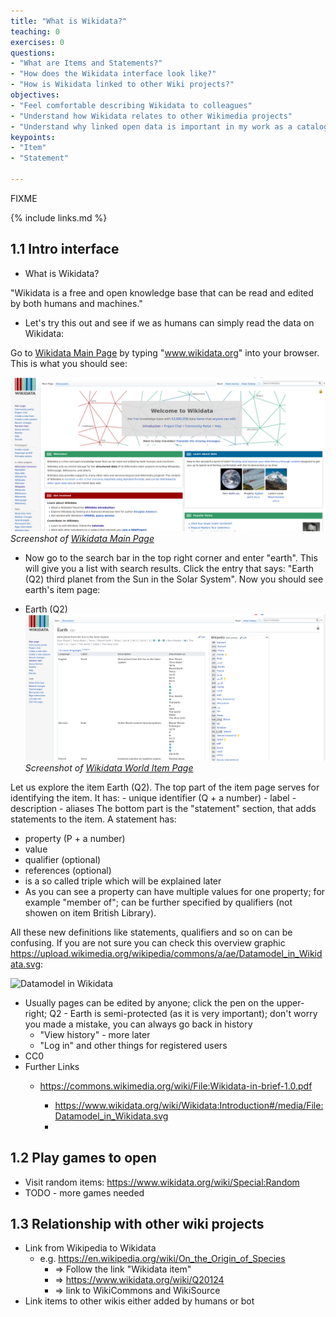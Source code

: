 ```yaml
---
title: "What is Wikidata?"
teaching: 0
exercises: 0
questions:
- "What are Items and Statements?"
- "How does the Wikidata interface look like?"
- "How is Wikidata linked to other Wiki projects?"
objectives:
- "Feel comfortable describing Wikidata to colleagues"
- "Understand how Wikidata relates to other Wikimedia projects"
- "Understand why linked open data is important in my work as a cataloging or teaching librarian"
keypoints:
- "Item"
- "Statement"

---
```

FIXME

{% include links.md %}

## 1.1 Intro interface ##
- What is Wikidata?

"Wikidata is a free and open knowledge base that can be read and edited by both humans and machines."
- Let's try this out and see if we as humans can simply read the data on Wikidata:

Go to [Wikidata Main Page](https://www.wikidata.org/wiki/Wikidata:Main_Page) by typing "www.wikidata.org" into your browser. This is what you should see:

![Wikidata_Main_Page](../fig/Wikidata_Main_Page.png)  
*Screenshot of [Wikidata Main Page](https://www.wikidata.org/wiki/Wikidata:Main_Page)*

- Now go to the search bar in the top right corner and enter "earth". This will give you a list with search results. Click the entry that says: "Earth (Q2) third planet from the Sun in the Solar System". Now you should see earth's item page:

- Earth (Q2) 
![Wikidata_World Item Page](../fig/Wikidata_Item_Q2_Earth.png)  
*Screenshot of [Wikidata World Item Page](https://www.wikidata.org/wiki/Q2)*

Let us explore the item Earth (Q2). The top part of the item page serves for identifying the item. It has:
            - unique identifier (Q + a number)
            - label 
            - description
            - aliases
The bottom part is the "statement" section, that adds statements to the item. A statement has:
  - property (P + a number)
  - value
  - qualifier (optional)
  - references (optional)
  - is a so called triple which will be explained later
  - As you can see a property can have multiple values for one property; for example "member of"; can be further specified by qualifiers (not showen on item British Library).

All these new definitions like statements, qualifiers and so on can be confusing. If you are not sure you can check this overview graphic https://upload.wikimedia.org/wikipedia/commons/a/ae/Datamodel_in_Wikidata.svg:

![Datamodel in Wikidata](https://upload.wikimedia.org/wikipedia/commons/a/ae/Datamodel_in_Wikidata.svg)

- Usually pages can be edited by anyone; click the pen on the upper-right; Q2 - Earth is semi-protected (as it is very important); don't worry you made a mistake, you can always go back in history
    - "View history" - more later
    - "Log in" and other things for registered users
- CC0 
- Further Links
    - https://commons.wikimedia.org/wiki/File:Wikidata-in-brief-1.0.pdf
        
        - https://www.wikidata.org/wiki/Wikidata:Introduction#/media/File:Datamodel_in_Wikidata.svg
        - 

## 1.2 Play games to open ##

- Visit random items: https://www.wikidata.org/wiki/Special:Random
- TODO - more games needed

## 1.3 Relationship with other wiki projects ##
- Link from Wikipedia to Wikidata
    - e.g. https://en.wikipedia.org/wiki/On_the_Origin_of_Species
        - => Follow the link "Wikidata item"
        - => https://www.wikidata.org/wiki/Q20124
        - => link to WikiCommons and WikiSource
-  Link items to other wikis either added by humans or bot
